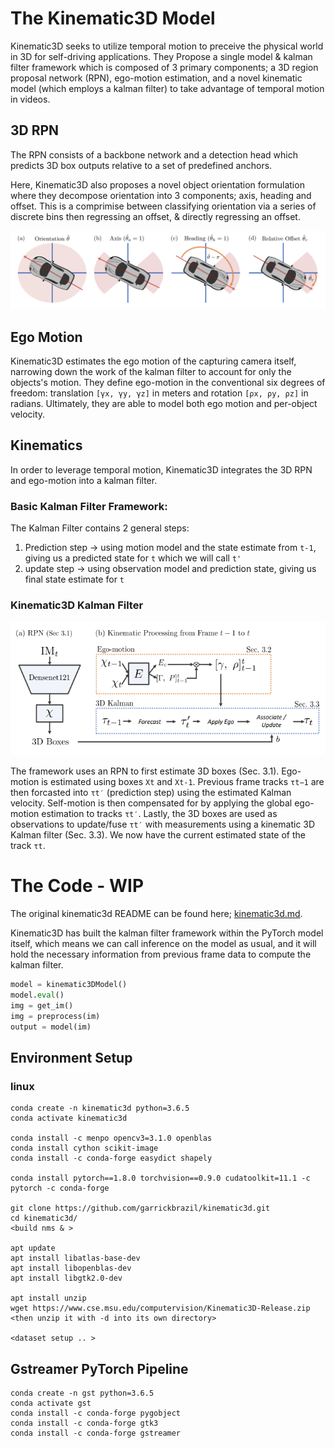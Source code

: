 # The Kinematic3D Model

Kinematic3D seeks to utilize temporal motion to preceive the physical world in 3D for self-driving applications. They Propose a single model & kalman filter framework which is composed of 3 primary components; a 3D region proposal network (RPN), ego-motion estimation, and a novel kinematic model (which employs a kalman filter) to take advantage of temporal motion in videos.

## 3D RPN 
The RPN consists of a backbone network and a detection head which predicts 3D box outputs relative to a set of predefined anchors. 

Here, Kinematic3D also proposes a novel object orientation formulation where they decompose orientation into 3 components; axis, heading and offset. This is a comprimise between classifying orientation via a series of discrete bins then regressing an offset, & directly regressing an offset. 

![](assets/orientation.png)

## Ego Motion
Kinematic3D estimates the ego motion of the capturing camera itself, narrowing down the work of the kalman filter to account for only the objects's motion. They define ego-motion in the conventional six degrees of freedom: translation `[γx, γy, γz]` in meters and rotation `[ρx, ρy, ρz]` in radians. Ultimately, they are able to model both ego motion and per-object velocity.

## Kinematics 
In order to leverage temporal motion, Kinematic3D integrates the 3D RPN and ego-motion into a kalman filter.  

### Basic Kalman Filter Framework:
The Kalman Filter contains 2 general steps: 
1. Prediction step -> using motion model and the state estimate from `t-1`, giving us a predicted state for `t` which we will call `t'`
2. update step -> using observation model and prediction state, giving us final state estimate for `t`

### Kinematic3D Kalman Filter

![](assets/Kalman.png)

The framework uses an RPN to first estimate 3D boxes (Sec. 3.1). Ego-motion is estimated using boxes `Xt` and `Xt-1`. Previous frame tracks `τt−1` are then forcasted into `τt′` (prediction step) using the estimated Kalman velocity. Self-motion is then compensated for by applying the global ego-motion estimation to tracks `τt′`. Lastly, the 3D boxes are used as observations to update/fuse `τt′` with measurements using a kinematic 3D Kalman filter (Sec. 3.3). We now have the current estimated state of the track `τt`.

# The Code - WIP

The original kinematic3d README can be found here; [kinematic3d.md](kinematic3d.md). 

Kinematic3D has built the kalman filter framework within the PyTorch model itself, which means we can call inference on the model as usual, and it will hold the necessary information from previous frame data to compute the kalman filter. 

```python 
model = kinematic3DModel()
model.eval()
img = get_im()
img = preprocess(im)
output = model(im)
```

## Environment Setup

### linux

```
conda create -n kinematic3d python=3.6.5
conda activate kinematic3d

conda install -c menpo opencv3=3.1.0 openblas
conda install cython scikit-image
conda install -c conda-forge easydict shapely

conda install pytorch==1.8.0 torchvision==0.9.0 cudatoolkit=11.1 -c pytorch -c conda-forge

git clone https://github.com/garrickbrazil/kinematic3d.git
cd kinematic3d/
<build nms & >

apt update
apt install libatlas-base-dev
apt install libopenblas-dev
apt install libgtk2.0-dev

apt install unzip
wget https://www.cse.msu.edu/computervision/Kinematic3D-Release.zip
<then unzip it with -d into its own directory>

<dataset setup .. >

```

## Gstreamer PyTorch Pipeline 
```
conda create -n gst python=3.6.5
conda activate gst
conda install -c conda-forge pygobject
conda install -c conda-forge gtk3
conda install -c conda-forge gstreamer
```

